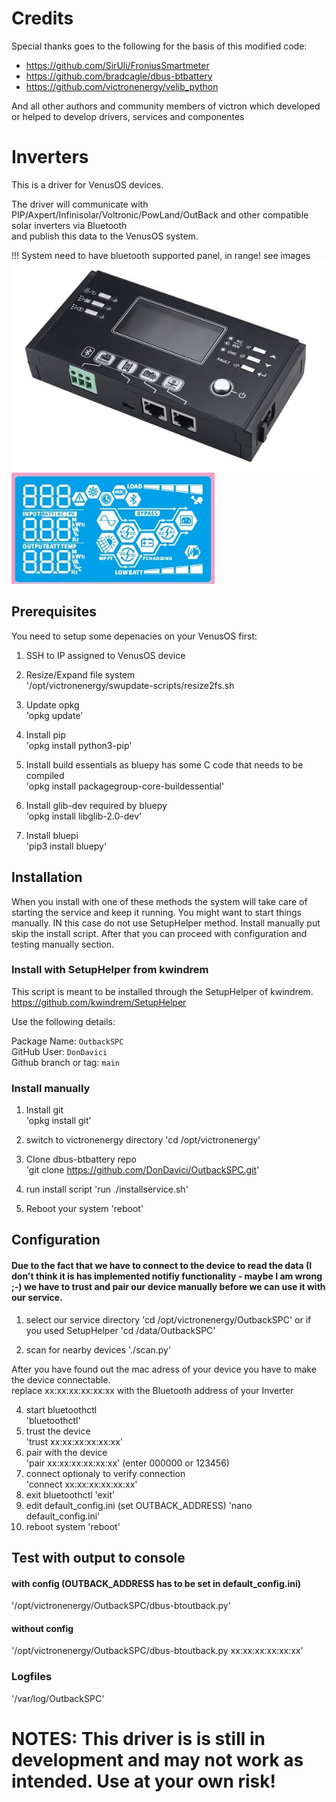 # Credits

Special thanks goes to the following for the basis of this modified code:

* https://github.com/SirUli/FroniusSmartmeter <br>
* https://github.com/bradcagle/dbus-btbattery <br>
* https://github.com/victronenergy/velib_python <br>

And all other authors and community members of victron which developed or helped to develop drivers, services and componentes
# Inverters
This is a driver for VenusOS devices.

The driver will communicate with PIP/Axpert/Infinisolar/Voltronic/PowLand/OutBack and other compatible solar inverters via Bluetooth <br/>
and publish this data to the VenusOS system.

!!! System need to have bluetooth supported panel, in range!
see images
![screenshot](docs/panel.png)
![screenshot](docs/panel_LCD.png)

## Prerequisites
You need to setup some depenacies on your VenusOS first:

1) SSH to IP assigned to VenusOS device<br/>

2) Resize/Expand file system<br/>
'/opt/victronenergy/swupdate-scripts/resize2fs.sh

3) Update opkg<br/>
'opkg update'

4) Install pip<br/>
'opkg install python3-pip'

5) Install build essentials as bluepy has some C code that needs to be compiled<br/>
'opkg install packagegroup-core-buildessential'

6) Install glib-dev required by bluepy<br/>
'opkg install libglib-2.0-dev'

7) Install bluepi<br/>
'pip3 install bluepy'

## Installation
When you install with one of these methods the system will take care of starting the service and keep it running. You might want to start things manually. IN this case do not use SetupHelper method. Install manually put skip the install script. After that you can proceed with configuration and testing manually section.

### Install with SetupHelper from kwindrem

This script is meant to be installed through the SetupHelper of kwindrem. 
https://github.com/kwindrem/SetupHelper

Use the following details:

Package Name: `OutbackSPC`<br>
GitHub User: `DonDavici` <br>
Github branch or tag: `main` <br>


### Install manually
1) Install git<br>
'opkg install git'

2) switch to victronenergy directory
'cd /opt/victronenergy'

3) Clone dbus-btbattery repo<br/>
'git clone https://github.com/DonDavici/OutbackSPC.git'


4) run install script
'run ./installservice.sh'


5) Reboot your system
'reboot'

## Configuration
#### Due to the fact that we have to connect to the device to read the data (I don't think it is has implemented notifiy functionality - maybe I am wrong ;-) we have to trust and pair our device manually before we can use it with our service.

1) select our service directory
'cd /opt/victronenergy/OutbackSPC'
or if you used SetupHelper
'cd /data/OutbackSPC'

2) scan for nearby devices
'./scan.py'

After you have found out the mac adress of your device you have to make the device connectable.<br/> 
replace xx:xx:xx:xx:xx:xx with the Bluetooth address of your Inverter<br/>

4) start bluetoothctl<br>
'bluetoothctl'
5) trust the device<br>
'trust xx:xx:xx:xx:xx:xx'
6) pair with the device<br>
'pair xx:xx:xx:xx:xx:xx' (enter 000000 or 123456)
7) connect optionaly to verify connection<br>
'connect xx:xx:xx:xx:xx:xx'
8) exit bluetoothctl
'exit'
9) edit default_config.ini (set OUTBACK_ADDRESS)
'nano default_config.ini'
10) reboot system
'reboot'

## Test with output to console 
#### with config (OUTBACK_ADDRESS has to be set in default_config.ini)
'/opt/victronenergy/OutbackSPC/dbus-btoutback.py'

#### without config
'/opt/victronenergy/OutbackSPC/dbus-btoutback.py xx:xx:xx:xx:xx:xx'
>
### Logfiles
'/var/log/OutbackSPC'

# NOTES: This driver is is still in development and may not work as intended. Use at your own risk!


